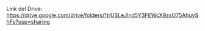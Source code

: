 Link del Drive: https://drive.google.com/drive/folders/1trUSLeJlnd5Y3FEWcX9zsU75AhuyShFs?usp=sharing
